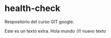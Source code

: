 # health-check
Respositorio del curso GIT google.

Este es un texto extra. Hola mundo :)!!
nuevo texto